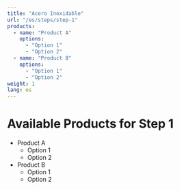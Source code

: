 ```yaml
---
title: "Acero Inoxidable"
url: "/es/steps/step-1"
products:
  - name: "Product A"
    options:
      - "Option 1"
      - "Option 2"
  - name: "Product B"
    options:
      - "Option 1"
      - "Option 2"
weight: 1
lang: es
---
```


# Available Products for Step 1

- Product A
  - Option 1
  - Option 2
- Product B
  - Option 1
  - Option 2